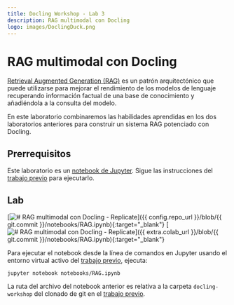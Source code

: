 ```yaml
---
title: Docling Workshop - Lab 3
description: RAG multimodal con Docling
logo: images/DoclingDuck.png
---
```


# RAG multimodal con Docling

[Retrieval Augmented Generation (RAG)](https://research.ibm.com/blog/retrieval-augmented-generation-RAG) es un patrón arquitectónico que puede utilizarse para mejorar el rendimiento de los modelos de lenguaje recuperando información factual de una base de conocimiento y añadiéndola a la consulta del modelo.

En este laboratorio combinaremos las habilidades aprendidas en los dos laboratorios anteriores para construir un sistema RAG potenciado con Docling.

## Prerrequisitos

Este laboratorio es un [notebook de Jupyter](https://jupyter.org/). Sigue las instrucciones del [trabajo previo](../pre-work/README.md) para ejecutarlo.

## Lab

<!-- Con Replicate -->

[![# RAG multimodal con Docling - Replicate](https://badgen.net/badge/icon/github?icon=github&label=Ver%20en "Ver en GitHub")]({{ config.repo_url }}/blob/{{ git.commit }}/notebooks/RAG.ipynb){:target="_blank"}
[![# RAG multimodal con Docling - Replicate](https://colab.research.google.com/assets/colab-badge.svg "Abrir en Colab")]({{ extra.colab_url }}/blob/{{ git.commit }}/notebooks/RAG.ipynb){:target="_blank"}

<!-- Con LM Studio

[![# RAG multimodal con Docling - LM Studio](https://badgen.net/badge/icon/github?icon=github&label=Ver%20en "Ver en GitHub")]({{ config.repo_url }}/blob/{{ git.commit }}/notebooks/LM Studio RAG.ipynb){:target="_blank"}
[![# RAG multimodal con Docling - LM Studio](https://colab.research.google.com/assets/colab-badge.svg "Abrir en Colab")]({{ extra.colab_url }}/blob/{{ git.commit }}/notebooks/LM Studio RAG.ipynb){:target="_blank"} -->

Para ejecutar el notebook desde la línea de comandos en Jupyter usando el entorno virtual activo del [trabajo previo](../pre-work/README.md#instalar-jupyter), ejecuta:

```shell
jupyter notebook notebooks/RAG.ipynb
```

La ruta del archivo del notebook anterior es relativa a la carpeta `docling-workshop` del clonado de git en el [trabajo previo](../pre-work/README.md#clonar-el-repositorio-de-la-workshop-de-docling).